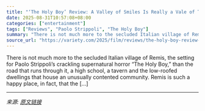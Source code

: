```yaml
---
title: "‘The Holy Boy’ Review: A Valley of Smiles Is Really a Vale of Tears in a Clever, Creepy Italian Chiller"
date: 2025-08-31T10:57:08+08:00
categories: ["entertainment"]
tags: ["Reviews", "Paolo Strippoli", "The Holy Boy"]
summary: "There is not much more to the secluded Italian village of Remis, the setting for Paolo Strippoli&#8217;s crackling supernatural horror &#8220;The Holy Boy,&#8221; than the road that runs through it, a"
source_url: "https://variety.com/2025/film/reviews/the-holy-boy-review-1236503255/"
---
```


There is not much more to the secluded Italian village of Remis, the setting for Paolo Strippoli&#8217;s crackling supernatural horror &#8220;The Holy Boy,&#8221; than the road that runs through it, a high school, a tavern and the low-roofed dwellings that house an unusually contented community. Remis is such a happy place, in fact, that the [&#8230;]

---

*来源: [原文链接](https://variety.com/2025/film/reviews/the-holy-boy-review-1236503255/)*
